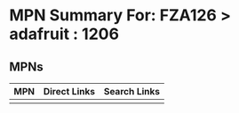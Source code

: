 



# MPN Summary For: FZA126 > adafruit : 1206

## MPNs
  

|MPN|Direct Links|Search Links|
| :--- | :--- | :--- |
||||
